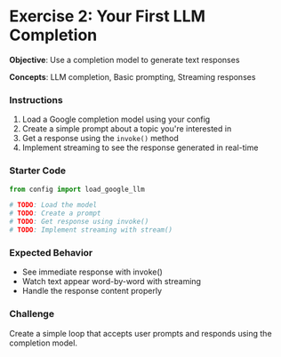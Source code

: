 # Exercise 2: Your First LLM Completion

**Objective**: Use a completion model to generate text responses

**Concepts**: LLM completion, Basic prompting, Streaming responses

### Instructions

1. Load a Google completion model using your config
2. Create a simple prompt about a topic you're interested in
3. Get a response using the `invoke()` method
4. Implement streaming to see the response generated in real-time

### Starter Code

```python
from config import load_google_llm

# TODO: Load the model
# TODO: Create a prompt
# TODO: Get response using invoke()
# TODO: Implement streaming with stream()
```

### Expected Behavior
- See immediate response with invoke()
- Watch text appear word-by-word with streaming
- Handle the response content properly

### Challenge
Create a simple loop that accepts user prompts and responds using the completion model.
